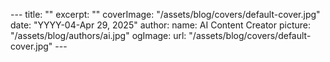 --- title: "" excerpt: "" coverImage: "/assets/blog/covers/default-cover.jpg" date: "YYYY-04-Apr 29, 2025" author:   name: AI Content Creator   picture: "/assets/blog/authors/ai.jpg" ogImage:   url: "/assets/blog/covers/default-cover.jpg" ---  